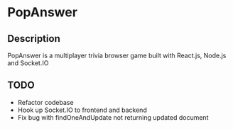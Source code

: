 # PopAnswer

## Description
PopAnswer is a multiplayer trivia browser game built with React.js, Node.js and Socket.IO

## TODO
* Refactor codebase
* Hook up Socket.IO to frontend and backend
* Fix bug with findOneAndUpdate not returning updated document
